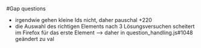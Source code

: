 
#Gap questions
* irgendwie gehen kleine Ids nicht, daher pauschal +220
* die Auswahl des richtigen Elements nach 3 Lösungsversuchen scheitert im Firefox für das erste Element --> daher in question_handling.js#1048 geändert zu val